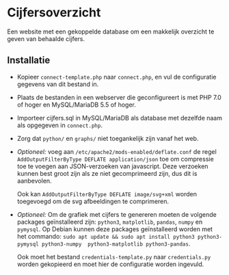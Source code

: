 # Cijfersoverzicht

Een website met een gekoppelde database om een makkelijk overzicht te geven van
behaalde cijfers.

## Installatie
- Kopieer `connect-template.php` naar `connect.php`, en vul de configuratie
  gegevens van dit bestand in.

- Plaats de bestanden in een webserver die geconfigureert is met PHP 7.0 of
  hoger en MySQL/MariaDB 5.5 of hoger.

- Importeer cijfers.sql in MySQL/MariaDB als database met dezelfde naam als
  opgegeven in `connect.php`.

- Zorg dat `python/` en `graphs/` niet toegankelijk zijn vanaf het web.
- _Optioneel:_ voeg aan `/etc/apache2/mods-enabled/deflate.conf` de regel
  `AddOutputFilterByType DEFLATE application/json` toe om compressie toe te
  voegen aan JSON-verzoeken van javascript. Deze verzoeken kunnen best groot
  zijn als ze niet gecomprimeerd zijn, dus dit is aanbevolen.

  Ook kan `AddOutputFilterByType DEFLATE image/svg+xml` worden toegevoegd
  om de svg afbeeldingen te comprimeren.

- _Optioneel:_ Om de grafiek met cijfers te genereren moeten de volgende
  packages geïnstalleerd zijn: `python3`, `matplotlib`, `pandas`, `numpy` en
  `pymysql`.
  Op Debian kunnen deze packages geïnstalleerd worden met het commando:
  `sudo apt update && sudo apt install python3 python3-pymysql python3-numpy  python3-matplotlib python3-pandas`.

  Ook moet het bestand `credentials-template.py` naar `credentials.py` worden
  gekopieerd en moet hier de configuratie worden ingevuld.
